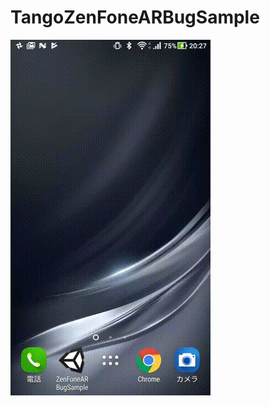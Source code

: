 # TangoZenFoneARBugSample

![result](https://github.com/inuko/TangoZenFoneARBugSample/blob/media/capture.gif)
